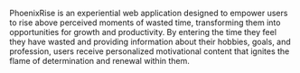 
PhoenixRise is an experiential web application designed to empower users to rise above perceived moments of wasted time, transforming them into opportunities for growth and productivity. By entering the time they feel they have wasted and providing information about their hobbies, goals, and profession, users receive personalized motivational content that ignites the flame of determination and renewal within them.